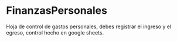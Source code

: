 # FinanzasPersonales
Hoja de control de gastos personales, debes registrar el ingreso y el egreso, control hecho en google sheets.

